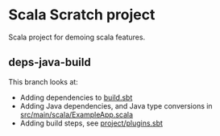 # Scala Scratch project

Scala project for demoing scala features.

## deps-java-build 

This branch looks at:

- Adding dependencies to [build.sbt](build.sbt)
- Adding Java dependencies, and Java type conversions in [src/main/scala/ExampleApp.scala](src/main/scala/ExampleApp.scala)
- Adding build steps, see [project/plugins.sbt](project/plugins.sbt)